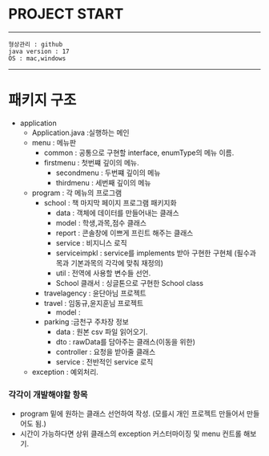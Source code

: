 # PROJECT START

---
    형상관리 : github
    java version : 17
    OS : mac,windows
---

# 패키지 구조

* application
  * Application.java :실행하는 메인
  * menu : 메뉴판
    * common : 공통으로 구현할 interface, enumType의 메뉴 이름.
    * firstmenu : 첫번쨰 깊이의 메뉴.
      * secondmenu : 두번쨰 깊이의 메뉴
      * thirdmenu : 세번째 깊이의 메뉴
  * program : 각 메뉴의 프로그램
    * school : 책 마지막 페이지 프로그램 패키지화
      * data : 객체에 데이터를 만들어내는 클래스
      * model : 학생,과목,점수 클래스
      * report : 콘솔창에 이쁘게 프린트 해주는 클래스
      * service : 비지니스 로직
      * serviceimpkl : service를 implements 받아 구현한 구현체 (필수과목과 기본과목의 각각에 맞춰 재정의)
      * util : 전역에 사용할 변수들 선언. 
      * School 클래서 : 싱글톤으로 구현한 School class
    * travelagency : 윤단아님 프로젝트
    * travel : 임동규,윤지훈님 프로젝트
      * model :
    * parking :금천구 주차장 정보
      * data : 원본 csv 파일 읽어오기.
      * dto : rawData를 담아주는 클래스(이동을 위한)
      * controller : 요청을 받아줄 클래스
      * service : 전반적인 service 로직
  * exception : 예외처리.



### 각각이 개발해야할 항목
  * program 밑에 원하는 클래스 선언하여 작성. (모를시 개인 프로젝트 만들어서 만들어도 됨.)
  * 시간이 가능하다면 상위 클래스의 exception 커스터마이징 및 menu 컨트롤 해보기.
